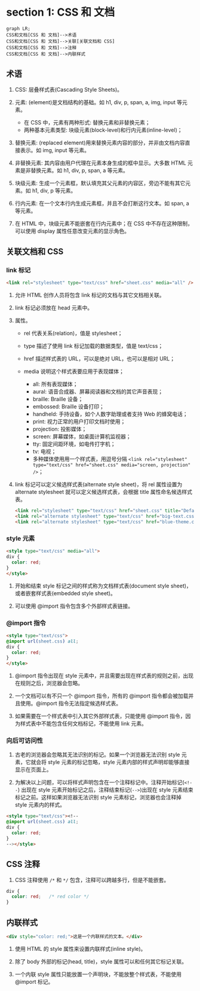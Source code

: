 # section 1: CSS 和 文档

```mermaid
graph LR;
CSS和文档[CSS 和 文档]-->术语
CSS和文档[CSS 和 文档]-->关联[关联文档和 CSS]
CSS和文档[CSS 和 文档]-->注释
CSS和文档[CSS 和 文档]-->内联样式
```

## 术语

1. CSS: 层叠样式表(Cascading Style Sheets)。

2. 元素: (element)是文档结构的基础。如 h1, div, p, span, a, img, input 等元素。

    * 在 CSS 中，元素有两种形式: 替换元素和非替换元素；
    * 两种基本元素类型: 块级元素(block-level)和行内元素(inline-level)；

3. 替换元素: (replaced element)用来替换元素内容的部分，并非由文档内容直接表示。如 img, input 等元素。

4. 非替换元素: 其内容由用户代理在元素本身生成的框中显示。大多数 HTML 元素是非替换元素。如 h1, div, p, span, a 等元素。

5. 块级元素: 生成一个元素框，默认填充其父元素的内容区，旁边不能有其它元素。如 h1, div, p 等元素。

6. 行内元素: 在一个文本行内生成元素框，并且不会打断这行文本。如 span, a 等元素。

7. 在 HTML 中，块级元素不能嵌套在行内元素中；在 CSS 中不存在这种限制，可以使用 display 属性任意改变元素的显示角色。

## 关联文档和 CSS

### link 标记

```html
<link rel="stylesheet" type="text/css" href="sheet.css" media="all" />
```

1. 允许 HTML 创作人员将包含 link 标记的文档与其它文档相关联。

2. link 标记必须放在 head 元素中。

3. 属性。

    * rel 代表关系(relation)，值是 stylesheet；
    * type 描述了使用 link 标记加载的数据类型，值是 text/css；
    * href 描述样式表的 URL，可以是绝对 URL，也可以是相对 URL；
    * media 说明这个样式表要应用于表现媒体；

        * all: 所有表现媒体；
        * aural: 语音合成器、屏幕阅读器和文档的其它声音表现；
        * braille: Braille 设备；
        * embossed: Braille 设备打印；
        * handheld: 手持设备，如个人数字助理或者支持 Web 的蜂窝电话；
        * print: 视力正常的用户打印文档时使用；
        * projection: 投影媒体；
        * screen: 屏幕媒体，如桌面计算机监视器；
        * tty: 固定间距环境，如电传打字机；
        * tv: 电视；
        * 多种媒体使用用一个样式表，用逗号分隔 `<link rel="stylesheet" type="text/css" href="sheet.css" media="screen, projection" />`；

4. link 标记可以定义候选样式表(alternate style sheet)，将 rel 属性设置为 alternate stylesheet 就可以定义候选样式表，会根据 title 属性命名候选样式表。

    ```html
    <link rel="stylesheet" type="text/css" href="sheet.css" title="Default" />
    <link rel="alternate stylesheet" type="text/css" href="big-text.css" title="Big Text" />
    <link rel="alternate stylesheet" type="text/css" href="blue-theme.css" title="Blue theme" />
    ```

### style 元素

```html
<style type="text/css" media="all">
div {
  color: red;
}
</style>
```

1. 开始和结束 style 标记之间的样式称为文档样式表(document style sheet)，或者嵌套样式表(embedded style sheet)。

2. 可以使用 @import 指令包含多个外部样式表链接。

### @import 指令

```html
<style type="text/css">
@import url(sheet.css) all;
div {
  color: red;
}
</style>
```

1. @import 指令出现在 style 元素中，并且需要出现在样式表的规则之前，出现在规则之后，浏览器会忽略。

2. 一个文档可以有不只一个 @import 指令，所有的 @import 指令都会被加载并且使用。@import 指令无法指定候选样式表。

3. 如果需要在一个样式表中引入其它外部样式表，只能使用 @import 指令，因为样式表中不能包含任何文档标记，不能使用 link 元素。

### 向后可访问性

1. 古老的浏览器会忽略其无法识别的标记。如果一个浏览器无法识别 style 元素，它就会将 style 元素的标记忽略，style 元素内部的样式声明却能够直接显示在页面上。

2. 为解决以上问题，可以将样式声明包含在一个注释标记中。注释开始标记(`<!--`) 出现在 style 元素开始标记之后，注释结束标记(`-->`)出现在 style 元素结束标记之前。这样如果浏览器无法识别 style 元素标记，浏览器也会注释掉 style 元素内的样式。

```html
<style type="text/css"><!--
@import url(sheet.css) all;
div {
  color: red;
}
--></style>
```

## CSS 注释

1. CSS 注释使用 `/*` 和 `*/` 包含，注释可以跨越多行，但是不能嵌套。

```css
div {
  color: red;   /* red color */
}
```

## 内联样式

```html
<div style="color: red;">这是一个内联样式的文本。</div>
```

1. 使用 HTML 的 style 属性来设置内联样式(inline style)。

2. 除了 body 外部的标记(head, title)，style 属性可以和任何其它标记关联。

3. 一个内联 style 属性只能放置一个声明块，不能放整个样式表，不能使用 @import 标记。
